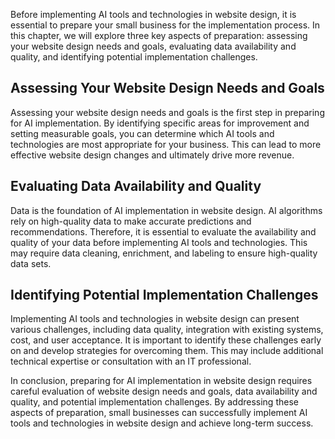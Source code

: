 

Before implementing AI tools and technologies in website design, it is essential to prepare your small business for the implementation process. In this chapter, we will explore three key aspects of preparation: assessing your website design needs and goals, evaluating data availability and quality, and identifying potential implementation challenges.

Assessing Your Website Design Needs and Goals
---------------------------------------------

Assessing your website design needs and goals is the first step in preparing for AI implementation. By identifying specific areas for improvement and setting measurable goals, you can determine which AI tools and technologies are most appropriate for your business. This can lead to more effective website design changes and ultimately drive more revenue.

Evaluating Data Availability and Quality
----------------------------------------

Data is the foundation of AI implementation in website design. AI algorithms rely on high-quality data to make accurate predictions and recommendations. Therefore, it is essential to evaluate the availability and quality of your data before implementing AI tools and technologies. This may require data cleaning, enrichment, and labeling to ensure high-quality data sets.

Identifying Potential Implementation Challenges
-----------------------------------------------

Implementing AI tools and technologies in website design can present various challenges, including data quality, integration with existing systems, cost, and user acceptance. It is important to identify these challenges early on and develop strategies for overcoming them. This may include additional technical expertise or consultation with an IT professional.

In conclusion, preparing for AI implementation in website design requires careful evaluation of website design needs and goals, data availability and quality, and potential implementation challenges. By addressing these aspects of preparation, small businesses can successfully implement AI tools and technologies in website design and achieve long-term success.


